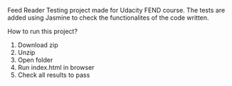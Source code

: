 Feed Reader Testing project made for Udacity FEND course.
The tests are added using Jasmine to check the functionalites of the code written.

How to run this project?
1. Download zip
2. Unzip
3. Open folder
4. Run index.html in browser
5. Check all results to pass
